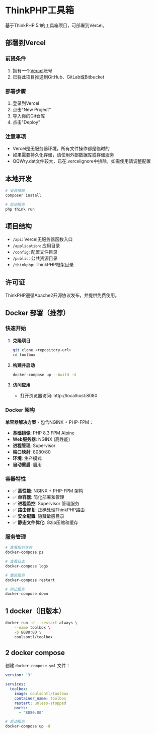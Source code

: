 # ThinkPHP工具箱

基于ThinkPHP 5.1的工具箱项目，可部署到Vercel。

## 部署到Vercel

### 前提条件

1. 拥有一个[Vercel](https://vercel.com)账号
2. 已将此项目推送到GitHub、GitLab或Bitbucket

### 部署步骤

1. 登录到Vercel
2. 点击"New Project"
3. 导入你的Git仓库
4. 点击"Deploy"


### 注意事项

- Vercel是无服务器环境，所有文件操作都是临时的
- 如果需要持久化存储，请使用外部数据库或存储服务
- QQWry.dat文件较大，已在.vercelignore中排除，如需使用请调整配置

## 本地开发

```bash
# 安装依赖
composer install

# 启动服务
php think run
```

## 项目结构

- `/api`: Vercel无服务器函数入口
- `/application`: 应用目录
- `/config`: 配置文件目录
- `/public`: 公共资源目录
- `/thinkphp`: ThinkPHP框架目录

## 许可证

ThinkPHP遵循Apache2开源协议发布，并提供免费使用。

## Docker 部署（推荐）

### 快速开始

1. **克隆项目**
   ```bash
   git clone <repository-url>
   cd toolbox
   ```

2. **构建并启动**
   ```bash
   docker-compose up --build -d
   ```

3. **访问应用**
   - 打开浏览器访问: http://localhost:8080

### Docker 架构

**单容器解决方案** - 包含NGINX + PHP-FPM：
- **基础镜像**: PHP 8.3 FPM Alpine
- **Web服务器**: NGINX (高性能)
- **进程管理**: Supervisor
- **端口映射**: 8080:80
- **环境**: 生产模式
- **自动重启**: 启用

### 容器特性

- ✅ **高性能**: NGINX + PHP-FPM 架构
- ✅ **单容器**: 简化部署和管理
- ✅ **进程监控**: Supervisor 管理服务
- ✅ **路由修复**: 正确处理ThinkPHP路由
- ✅ **安全配置**: 隐藏敏感目录
- ✅ **静态文件优化**: Gzip压缩和缓存

### 服务管理

```bash
# 查看服务状态
docker-compose ps

# 查看日志
docker-compose logs

# 重启服务
docker-compose restart

# 停止服务
docker-compose down
```

## 1 docker（旧版本）

```bash
docker run -d --restart always \
	--name toolbox \
	-p 8080:80 \
	coulsontl/toolbox
```



## 2 docker compose

创建 `docker-compose.yml` 文件：

```yaml
version: '3'

services:
  toolbox:
    image: coulsontl/toolbox
    container_name: toolbox
    restart: unless-stopped
    ports:
      - "8080:80"
```

```bash
# 启动服务
docker-compose up -d
```

